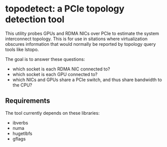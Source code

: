 
topodetect: a PCIe topology detection tool
==========================================

This utility probes GPUs and RDMA NICs over PCIe to estimate the system interconnect topology. This is for use in sitations where virtualization obscures information that would normally be reported by topology query tools like lstopo.

The goal is to answer these questions:
 * which socket is each RDMA NIC connected to?
 * which socket is each GPU connected to?
 * which NICs and GPUs share a PCIe switch, and thus share bandwidth to the CPU?
 
Requirements
------------

The tool currently depends on these libraries:
* ibverbs
* numa
* hugetlbfs
* gflags

